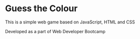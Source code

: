 <h1>Guess the Colour</h1>

<p> This is a simple web game based on JavaScript, HTML and CSS</p>

<p> Developed as a part of Web Developer Bootcamp</p>
